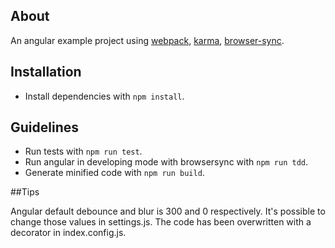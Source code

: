 ## About

An angular example project using [webpack](https://webpack.github.io/), [karma](https://karma-runner.github.io/1.0/index.html), [browser-sync](https://browsersync.io/).

## Installation

* Install dependencies with `npm install`.

## Guidelines

* Run tests with `npm run test`.
* Run angular in developing mode with browsersync with `npm run tdd`.
* Generate minified code with `npm run build`.

##Tips

Angular default debounce and blur is 300 and 0 respectively. It's possible to change those values in settings.js.
The code has been overwritten with a decorator in index.config.js.
